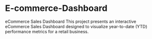 # E-commerce-Dashboard
eCommerce Sales Dashboard This project presents an interactive eCommerce Sales Dashboard designed to visualize year-to-date (YTD) performance metrics for a retail business. 
